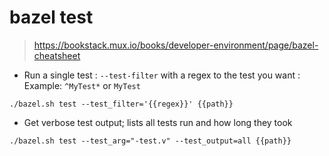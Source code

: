 # bazel test

> https://bookstack.mux.io/books/developer-environment/page/bazel-cheatsheet

- Run a single test : `--test-filter` with a regex to the test you want : Example: `^MyTest*` or `MyTest` 

`./bazel.sh test --test_filter='{{regex}}' {{path}}`

- Get verbose test output; lists all tests run and how long they took

`./bazel.sh test --test_arg="-test.v" --test_output=all {{path}}`

